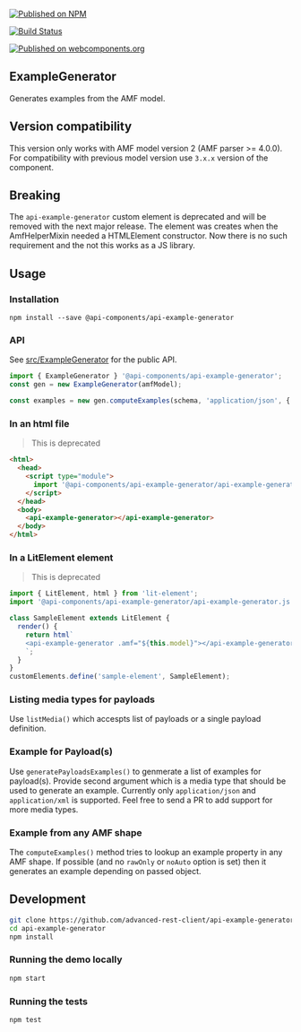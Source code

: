 [![Published on NPM](https://img.shields.io/npm/v/@api-components/api-example-generator.svg)](https://www.npmjs.com/package/@api-components/api-example-generator)

[![Build Status](https://travis-ci.com/advanced-rest-client/api-example-generator.svg)](https://travis-ci.org/advanced-rest-client/api-example-generator)

[![Published on webcomponents.org](https://img.shields.io/badge/webcomponents.org-published-blue.svg)](https://www.webcomponents.org/element/advanced-rest-client/api-example-generator)

## ExampleGenerator

Generates examples from the AMF model.

## Version compatibility

This version only works with AMF model version 2 (AMF parser >= 4.0.0).
For compatibility with previous model version use `3.x.x` version of the component.

## Breaking

The `api-example-generator` custom element is deprecated and will be removed with the next major release.
The element was creates when the AmfHelperMixin needed a HTMLElement constructor. Now there is no such requirement and the not this works as a JS library.

## Usage

### Installation
```
npm install --save @api-components/api-example-generator
```

### API

See [src/ExampleGenerator](src/ExampleGenerator.js) for the public API.


```javascript
import { ExampleGenerator } '@api-components/api-example-generator';
const gen = new ExampleGenerator(amfModel);

const examples = new gen.computeExamples(schema, 'application/json', {...});
```


### In an html file

> This is deprecated

```html
<html>
  <head>
    <script type="module">
      import '@api-components/api-example-generator/api-example-generator.js';
    </script>
  </head>
  <body>
    <api-example-generator></api-example-generator>
  </body>
</html>
```

### In a LitElement element

> This is deprecated

```js
import { LitElement, html } from 'lit-element';
import '@api-components/api-example-generator/api-example-generator.js';

class SampleElement extends LitElement {
  render() {
    return html`
    <api-example-generator .amf="${this.model}"></api-example-generator>
    `;
  }
}
customElements.define('sample-element', SampleElement);
```

### Listing media types for payloads

Use `listMedia()` which accespts list of payloads or a single payload definition.

### Example for Payload(s)

Use `generatePayloadsExamples()` to genmerate a list of examples for payload(s).
Provide second argument which is a media type that should be used to generate an example.
Currently only `application/json` and `application/xml` is supported.
Feel free to send a PR to add support for more media types.

### Example from any AMF shape

The `computeExamples()` method tries to lookup an example property in any AMF shape.
If possible (and no `rawOnly` or `noAuto` option is set) then it generates an example
depending on passed object.

## Development

```sh
git clone https://github.com/advanced-rest-client/api-example-generator
cd api-example-generator
npm install
```

### Running the demo locally

```sh
npm start
```

### Running the tests
```sh
npm test
```
